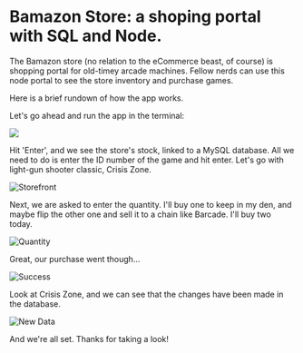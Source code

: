 # Bamazon Store: a shoping portal with SQL and Node. 


The Bamazon store (no relation to the eCommerce beast, of course) is shopping portal for old-timey arcade machines. Fellow nerds can use this node portal to see the store inventory and purchase games.

Here is a brief rundown of how the app works. 

Let's go ahead and run the app in the terminal:

<img src="http://imgur.com/yv63UGQ">

Hit 'Enter', and we see the store's stock, linked to a MySQL database. All we need to do is enter the ID number of the game and hit enter. Let's go with light-gun shooter classic, Crisis Zone. 

![Storefront](http://imgur.com/73Ynb7I)

Next, we are asked to enter the quantity. I'll buy one to keep in my den, and maybe flip the other one and sell it to a chain like Barcade. I'll buy two today. 

![Quantity](http://imgur.com/2R01I5o)

Great, our purchase went though...

![Success](http://imgur.com/zksWP7f)

Look at Crisis Zone, and we can see that the changes have been made in the database. 

![New Data](http://imgur.com/sVlmyWn)

And we're all set. Thanks for taking a look!


